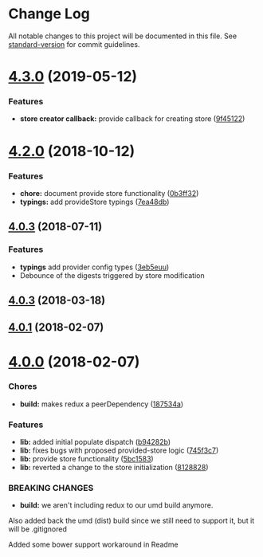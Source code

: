 # Change Log

All notable changes to this project will be documented in this file. See [standard-version](https://github.com/conventional-changelog/standard-version) for commit guidelines.

<a name="4.3.0"></a>
# [4.3.0](https://github.com/wbuchwalter/ng-redux/compare/v4.2.0...v4.3.0) (2019-05-12)


### Features

* **store creator callback:** provide callback for creating store ([9f45122](https://github.com/wbuchwalter/ng-redux/commit/9f45122))



<a name="4.2.0"></a>
# [4.2.0](https://github.com/wbuchwalter/ng-redux/compare/v4.1.0-alpha...v4.2.0) (2018-10-12)


### Features

* **chore:** document provide store functionality ([0b3ff32](https://github.com/wbuchwalter/ng-redux/commit/0b3ff32))
* **typings:** add provideStore typings ([7ea48db](https://github.com/wbuchwalter/ng-redux/commit/7ea48db))



<a name="4.1.0-alpha"></a>
## [4.0.3](https://github.com/wbuchwalter/ng-redux/compare/v4.0.3...v4.1.0-alpha) (2018-07-11)

### Features

* **typings** add provider config types ([3eb5euu](https://github.com/angular-redux/ng-redux/commit/3eb5e42a056f9d01c7adecd7ed85c9262bb65bb4))
* Debounce of the digests triggered by store modification

<a name="4.0.3"></a>
## [4.0.3](https://github.com/wbuchwalter/ng-redux/compare/v4.0.1...v4.0.3) (2018-03-18)



<a name="4.0.1"></a>
## [4.0.1](https://github.com/wbuchwalter/ng-redux/compare/v4.0.0...v4.0.1) (2018-02-07)



<a name="4.0.0"></a>
# [4.0.0](https://github.com/wbuchwalter/ng-redux/compare/3.5.2...4.0.0) (2018-02-07)


### Chores

* **build:** makes redux a peerDependency ([187534a](https://github.com/wbuchwalter/ng-redux/commit/187534a))


### Features

* **lib:** added initial populate dispatch ([b94282b](https://github.com/wbuchwalter/ng-redux/commit/b94282b))
* **lib:** fixes bugs with proposed provided-store logic ([745f3c7](https://github.com/wbuchwalter/ng-redux/commit/745f3c7))
* **lib:** provide store functionality ([5bc1583](https://github.com/wbuchwalter/ng-redux/commit/5bc1583))
* **lib:** reverted a change to the store initialization ([8128828](https://github.com/wbuchwalter/ng-redux/commit/8128828))


### BREAKING CHANGES

* **build:** we aren't including redux to our umd build anymore.

Also added back the umd (dist) build since we still need to support it,
but it will be .gitignored

Added some bower support workaround in Readme
